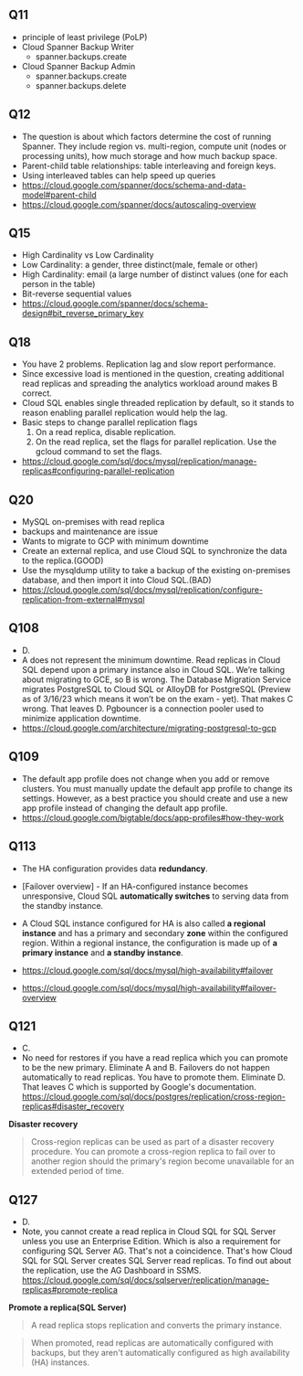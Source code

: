 ## Q11

- principle of least privilege (PoLP)
- Cloud Spanner Backup Writer
  - spanner.backups.create
- Cloud Spanner Backup Admin
  - spanner.backups.create
  - spanner.backups.delete

## Q12

- The question is about which factors determine the cost of running Spanner. They include region vs. multi-region, compute unit (nodes or processing units), how much storage and how much backup space.
- Parent-child table relationships: table interleaving and foreign keys.
- Using interleaved tables can help speed up queries
- https://cloud.google.com/spanner/docs/schema-and-data-model#parent-child
- https://cloud.google.com/spanner/docs/autoscaling-overview

## Q15

- High Cardinality vs Low Cardinality
- Low Cardinality: a gender, three distinct(male, female or other)
- High Cardinality: email (a large number of distinct values (one for each person in the table)
- Bit-reverse sequential values
- https://cloud.google.com/spanner/docs/schema-design#bit_reverse_primary_key

## Q18

- You have 2 problems. Replication lag and slow report performance.
- Since excessive load is mentioned in the question, creating additional read replicas and spreading the analytics workload around makes B correct.
- Cloud SQL enables single threaded replication by default, so it stands to reason enabling parallel replication would help the lag.
- Basic steps to change parallel replication flags
  1. On a read replica, disable replication.
  2. On the read replica, set the flags for parallel replication. Use the gcloud command to set the flags.
- https://cloud.google.com/sql/docs/mysql/replication/manage-replicas#configuring-parallel-replication

## Q20

- MySQL on-premises with read replica
- backups and maintenance are issue
- Wants to migrate to GCP with minimum downtime
- Create an external replica, and use Cloud SQL to synchronize the data to the replica.(GOOD)
- Use the mysqldump utility to take a backup of the existing on-premises database, and then import it into Cloud SQL.(BAD)
- https://cloud.google.com/sql/docs/mysql/replication/configure-replication-from-external#mysql

## Q108

- D.
- A does not represent the minimum downtime. Read replicas in Cloud SQL depend upon a primary instance also in Cloud SQL. We’re talking about migrating to GCE, so B is wrong. The Database Migration Service migrates PostgreSQL to Cloud SQL or AlloyDB for PostgreSQL (Preview as of 3/16/23 which means it won’t be on the exam - yet). That makes C wrong. That leaves D. Pgbouncer is a connection pooler used to minimize application downtime.
- https://cloud.google.com/architecture/migrating-postgresql-to-gcp

## Q109

- The default app profile does not change when you add or remove clusters. You must manually update the default app profile to change its settings. However, as a best practice you should create and use a new app profile instead of changing the default app profile.
- https://cloud.google.com/bigtable/docs/app-profiles#how-they-work

## Q113

- The HA configuration provides data **redundancy**.
- [Failover overview] - If an HA-configured instance becomes unresponsive, Cloud SQL **automatically switches** to serving data from the standby instance.
- A Cloud SQL instance configured for HA is also called **a regional instance** and has a primary and secondary **zone** within the configured region. Within a regional instance, the configuration is made up of **a primary instance** and **a standby instance**.

- https://cloud.google.com/sql/docs/mysql/high-availability#failover
- https://cloud.google.com/sql/docs/mysql/high-availability#failover-overview

## Q121

- C.
- No need for restores if you have a read replica which you can promote to be the new primary. Eliminate A and B. Failovers do not happen automatically to read replicas. You have to promote them. Eliminate D. That leaves C which is supported by Google's documentation.
  https://cloud.google.com/sql/docs/postgres/replication/cross-region-replicas#disaster_recovery

**Disaster recovery**

> Cross-region replicas can be used as part of a disaster recovery procedure. You can promote a cross-region replica to fail over to another region should the primary's region become unavailable for an extended period of time.

## Q127

- D.
- Note, you cannot create a read replica in Cloud SQL for SQL Server unless you use an Enterprise Edition. Which is also a requirement for configuring SQL Server AG. That's not a coincidence. That's how Cloud SQL for SQL Server creates SQL Server read replicas. To find out about the replication, use the AG Dashboard in SSMS.
  https://cloud.google.com/sql/docs/sqlserver/replication/manage-replicas#promote-replica

**Promote a replica(SQL Server)**

> A read replica stops replication and converts the primary instance.

> When promoted, read replicas are automatically configured with backups, but they aren't automatically configured as high availability (HA) instances.
